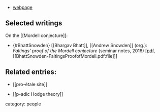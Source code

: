 
* [webpage](http://www.math.ias.edu/~bhattb/)

## Selected writings

On the [[Mordell conjecture]]:

* {#BhattSnowden} [[Bhargav Bhatt]], [[Andrew Snowden]] (org.): _Faltings' proof of the Mordell conjecture_ (seminar notes, 2016) &lbrack;[pdf](https://web.math.princeton.edu/~takumim/Mordell.pdf), [[BhattSnowden-FaltingsProofofMordell.pdf:file]]&rbrack;


## Related entries:

* [[pro-étale site]]

* [[p-adic Hodge theory]]

category: people

